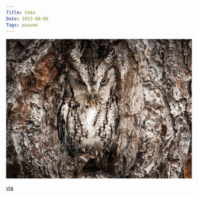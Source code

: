 ```yaml
---
Title: Сова
Date: 2013-08-06
Tags: разное
---
```


![owl.jpg](images/owl.jpg)

[via](http://www.fubiz.net/2013/08/05/2013-national-geographic-traveler-photo-winners/n6/)